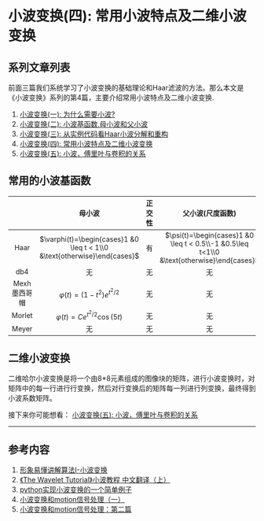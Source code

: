 # 小波变换(四): 常用小波特点及二维小波变换

## 系列文章列表

前面三篇我们系统学习了小波变换的基础理论和Haar滤波的方法。那么本文是《小波变换》系列的第4篇，主要介绍常用小波特点及二维小波变换.

1. [小波变换(一): 为什么需要小波?](wavelet1.html)
2. [小波变换(二): 小波基函数,母小波和父小波](wavelet2.html)
3. [小波变换(三): 从实例代码看Haar小波分解和重构](wavelet3.html)
4. [小波变换(四): 常用小波特点及二维小波变换](wavelet4.html)
5. [小波变换(五): 小波，傅里叶与卷积的关系](wavelet5.html)

## 常用的小波基函数

||母小波|正交性|父小波(尺度函数)|图解|
|:-:|:-:|:-:|:-:|:-:|
|Haar|$\varphi(t)=\begin{cases}1 &0 \leq t < 1\\0 &\text{otherwise}\end{cases}$|有|$\psi(t)=\begin{cases}1 &0 \leq t < 0.5\\-1 &0.5\leq t<1\\0 &\text{otherwise}\end{cases}$|![haar](res/wavelet8.png)|
|db4|无|无|无|无|
|Mexh墨西哥帽|$\varphi(t)=(1-t^{2})e^{t^2/2}$|无|无|![Mexh](res/wavelet12.png)|
|Morlet|$\varphi(t)=Ce^{t^2/2}\cos{(5t)}$|无|无|![Morlet](res/wavelet13.png)|
|Meyer|无|无|无|![Meyer](res/wavelet14.png)|

## 二维小波变换

二维哈尔小波变换是将一个由8*8元素组成的图像块的矩阵，进行小波变换时，对矩阵中的每一行进行行变换，然后对行变换后的矩阵每一列进行列变换，最终得到小波系数矩阵。


接下来你可能想看：
[小波变换(五): 小波，傅里叶与卷积的关系](wavelet5.html)

---
## 参考内容
1. [形象易懂讲解算法I-小波变换](https://zhuanlan.zhihu.com/p/22450818)
2. [《The Wavelet Tutorial》小波教程 中文翻译（上）](https://zhuanlan.zhihu.com/p/250511382)
3. [python实现小波变换的一个简单例子](https://my.oschina.net/propagator/blog/3060377)
4. [小波变换和motion信号处理（一）](http://www.eepw.com.cn/article/201612/327996.htm)
4. [小波变换和motion信号处理：第二篇](http://www.eepw.com.cn/article/247254.htm)

